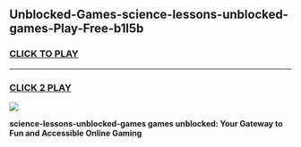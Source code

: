 
## Unblocked-Games-science-lessons-unblocked-games-Play-Free-b1l5b
<h3>
<a href="https://premium76.site?title=science-lessons-unblocked-games&ref=23A">CLICK TO PLAY</a></h3>
<hr>

<h3>
<a href="https://premium76.site?title=science-lessons-unblocked-games&ref=23A">CLICK 2 PLAY</a>
  
</h3>

<a href="https://premium76.site?title=science-lessons-unblocked-games&ref=23A"><img src="https://clearcache.store/games.png"></a>


**science-lessons-unblocked-games games unblocked: Your Gateway to Fun and Accessible Online Gaming**

